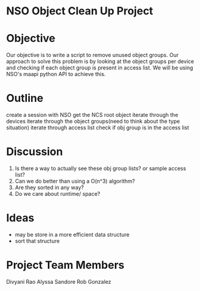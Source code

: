 # NSO Object Clean Up Project

# Objective
Our objective is to write a script to remove unused object groups. Our approach to solve this problem is by looking at the object groups per device and checking if each object group is present in access list. We will be using NSO's maapi python API to achieve this.

# Outline

create a session with NSO
  get the NCS root object
    iterate through the devices
      iterate through the object groups(need to think about the type situation)
        iterate through access list
           check if obj group is in the access list

# Discussion

1) Is there a way to actually see these obj group lists? or sample access list?
2) Can we do better than using a O(n^3) algorithm?
3) Are they sorted in any way?
4) Do we care about runtime/ space?

# Ideas
- may be store in a more efficient data structure
- sort that structure

# Project Team Members
Divyani Rao
Alyssa Sandore
Rob Gonzalez
